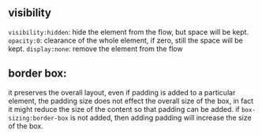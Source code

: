 ## visibility

`visibility:hidden`: hide the element from the flow, but space will be kept.
`opacity:0`: clearance of the whole element, if zero, still the space will be kept.
`display:none`: remove the element from the flow

## border box:

it preserves the overall layout, even if padding is added to a particular element, the padding size does not effect the overall size of the box, in fact it might reduce the size of the content so that padding can be added.
if `box-sizing:border-box` is not added, then adding padding will increase the size of the box.
